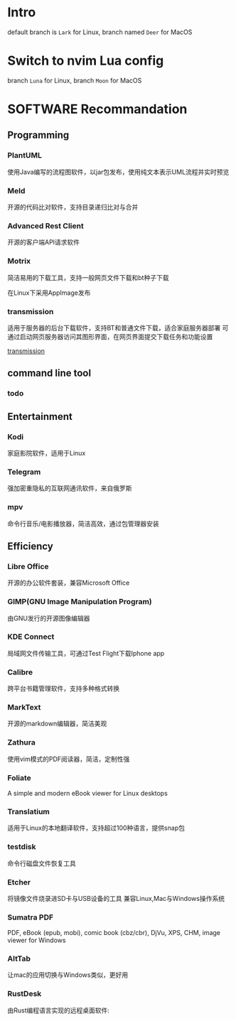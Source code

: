 # Intro

default branch is `Lark` for Linux, branch named `Deer` for MacOS

# Switch to nvim Lua config

branch `Luna` for Linux, branch `Moon` for MacOS

# SOFTWARE Recommandation

## Programming

### PlantUML

使用Java编写的流程图软件，以jar包发布，使用纯文本表示UML流程并实时预览

### Meld

开源的代码比对软件，支持目录递归比对与合并

### Advanced Rest Client

开源的客户端API请求软件

### Motrix

简洁易用的下载工具，支持一般网页文件下载和bt种子下载

在Linux下采用AppImage发布

### transmission

适用于服务器的后台下载软件，支持BT和普通文件下载，适合家庭服务器部署
可通过启动网页服务器访问其图形界面，在网页界面提交下载任务和功能设置

[transmission](https://transmissionbt.com)

## command line tool

### todo

## Entertainment

### Kodi

家庭影院软件，适用于Linux

### Telegram

强加密重隐私的互联网通讯软件，来自俄罗斯

### mpv

命令行音乐/电影播放器，简洁高效，通过包管理器安装

## Efficiency

### Libre Office

开源的办公软件套装，兼容Microsoft Office

### GIMP(GNU Image Manipulation Program)

由GNU发行的开源图像编辑器

### KDE Connect

局域网文件传输工具，可通过Test Flight下载Iphone app

### Calibre

跨平台书籍管理软件，支持多种格式转换

### MarkText

开源的markdown编辑器，简洁美观

### Zathura

使用vim模式的PDF阅读器，简洁，定制性强

### Foliate

A simple and modern eBook viewer for Linux desktops
[](https://johnfactotum.github.io/foliate/)

### Translatium

适用于Linux的本地翻译软件，支持超过100种语言，提供snap包

### testdisk

命令行磁盘文件恢复工具

### Etcher

将镜像文件烧录进SD卡与USB设备的工具
兼容Linux,Mac与Windows操作系统

### Sumatra PDF

PDF, eBook (epub, mobi), comic book (cbz/cbr), DjVu, XPS, CHM, image viewer for Windows

### AltTab

让mac的应用切换与Windows类似，更好用

### RustDesk

由Rust编程语言实现的远程桌面软件: [](https://rustdesk.com/)
